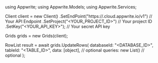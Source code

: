 using Appwrite;
using Appwrite.Models;
using Appwrite.Services;

Client client = new Client()
    .SetEndPoint("https://<REGION>.cloud.appwrite.io/v1") // Your API Endpoint
    .SetProject("<YOUR_PROJECT_ID>") // Your project ID
    .SetKey("<YOUR_API_KEY>"); // Your secret API key

Grids grids = new Grids(client);

RowList result = await grids.UpdateRows(
    databaseId: "<DATABASE_ID>",
    tableId: "<TABLE_ID>",
    data: [object], // optional
    queries: new List<string>() // optional
);